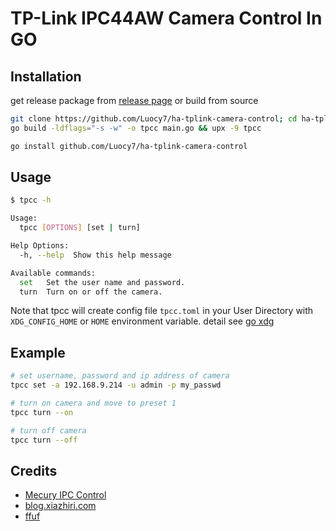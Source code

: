 # TP-Link IPC44AW Camera Control In GO

## Installation

get release package from [release page](https://github.com/Luocy7/ha-tplink-camera-control/release)
or build from source

```bash
git clone https://github.com/Luocy7/ha-tplink-camera-control; cd ha-tplink-camera-control
go build -ldflags="-s -w" -o tpcc main.go && upx -9 tpcc
```

```bash
go install github.com/Luocy7/ha-tplink-camera-control 
```

## Usage

```bash
$ tpcc -h

Usage:
  tpcc [OPTIONS] [set | turn]

Help Options:
  -h, --help  Show this help message

Available commands:
  set   Set the user name and password.
  turn  Turn on or off the camera.
```

Note that tpcc will create config file `tpcc.toml` in your User Directory with `XDG_CONFIG_HOME` or `HOME` environment
variable.
detail see [go xdg](https://github.com/adrg/xdg#xdg-base-directory)

## Example

```bash
# set username, password and ip address of camera
tpcc set -a 192.168.9.214 -u admin -p my_passwd

# turn on camera and move to preset 1
tpcc turn --on

# turn off camera
tpcc turn --off
```

## Credits

- [Mecury IPC Control](https://github.com/likaci/mercury-ipc-control)
- [blog.xiazhiri.com](http://blog.xiazhiri.com/Mercury-MIPC251C-4-Reverse.html)
- [ffuf](https://github.com/ffuf/ffuf)